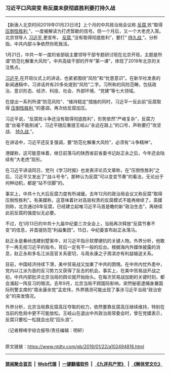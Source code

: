 ### 习近平口风突变 称反腐未获彻底胜利要打持久战
------------------------

<div class="post_content">
 <p>
  【新唐人北京时间2019年01月23日讯】上个月的中共政治局会议称
  <a href="https://www.ntdtv.com/gb/反腐.htm">
   反腐
  </a>
  败“取得
  <a href="https://www.ntdtv.com/gb/压倒性胜利.htm">
   压倒性胜利
  </a>
  ”，一度被解读为打虎暂歇的信号。但一个月后，又一个大老虎入笼。北京领导人
  <a href="https://www.ntdtv.com/gb/习近平.htm">
   习近平
  </a>
  更宣布，
  <a href="https://www.ntdtv.com/gb/反腐.htm">
   反腐
  </a>
  “没有取得彻底胜利”，要打“
  <a href="https://www.ntdtv.com/gb/持久战.htm">
   持久战
  </a>
  ”。分析指，中共内部斗争依然你死我活。
 </p>
 <p>
  1月21日，中共一年一度的省部级主要领导干部专题研讨班在北京开班，主题是所谓“防范化解重大风险”。中共高级干部的开年“第一课”，体现了2019年北京的关注焦点。
 </p>
 <p>
  <a href="https://www.ntdtv.com/gb/习近平.htm">
   习近平
  </a>
  在开班仪式上的讲话，也紧紧围绕“风险”和“忧患意识”。在新华社发表的新闻通稿中，习讲话共有20多处提到“风险”二字。习所称的风险范畴，包括政治、意识形态、经济、科技、社会、外部环境、“党建”等七大领域。
 </p>
 <p>
  在提出一系列所谓“防范风险”、“维持稳定”措施的同时，习近平一反此前“反腐取得
  <a href="https://www.ntdtv.com/gb/压倒性胜利.htm">
   压倒性胜利
  </a>
  ”的基调，再次给反腐加压。
 </p>
 <p>
  习近平说，“反腐败斗争还没有取得彻底胜利”，形势依然“严峻复杂”，反腐力度“丝毫不能削减”。习近平随后重提王岐山“永远在路上”的口号，声称要打“攻坚战、
  <a href="https://www.ntdtv.com/gb/持久战.htm">
   持久战
  </a>
  ”。
 </p>
 <p>
  在讲话中，习近平还反复强调，要“防范化解重大风险”，必须有“斗争精神”。
 </p>
 <p>
  港媒称，这可能意味着，继日前落马的陕西省前省委书记赵正永之后，今年还会陆续有“大老虎”现形。
 </p>
 <p>
  在习近平讲话同日，党刊《学习时报》也发表评论员文章称，在“压倒性胜利”之后，习近平又发出了“战斗号令”。那种认为反腐“可以变变节奏”的看法，无论出于何种动机，都是“站不住脚”的。
 </p>
 <p>
  事实上，中共十九大后反腐力度有所减缓。去年12月的政治局会议又称反腐“取得压倒性胜利”。有美媒称，这意味着针对高层权贵的反腐模式不能再继续了。英媒则称，北京通过6年反腐，已经建立起唯习近平马首是瞻的新“政治生态”，再继续此前反腐的强度似无必要。
 </p>
 <p>
  不过，在1月13日的中共十九届中纪委三次全会上，当局再次释放“反腐节奏不变”的信息，并首提防范“利益集团”。15日，中纪委宣布赵正永落马。
 </p>
 <p>
  赵正永是秦岭违建别墅案中，对习近平指示软摩硬抗的关键人物。外界分析，他敢于一再无视习近平的指令，背后一定有不一般的后台。根据海内外媒体披露的消息，赵正永和多名江派高官关系密切，与周永康之子周滨亦有利益输送关系。
 </p>
 <p>
  目前，中国经济持续下滑，美中贸易战又加重了中共的困境。在中共内忧外患中，党内以江派为首的反习势力又获得了反击的机会。事实上，在美中贸易战开战之初，中共内部批评北京当局的舆论就开始抬头。在每次贸易战加剧的关键时刻，都会涌起一阵反习的暗流。去年9月，北京当局不顾国际影响，突然秘密逮捕身兼国际刑警主席的“周永康余党”孟宏伟，外界猜测可能出现了事涉习近平当局“政治安全”的突发情况。
 </p>
 <p>
  外界分析，北京当局靠反腐高压夺取的权力，依然要靠反腐高压继续维持，特别在当前的危局中更不可能放松。王岐山在退出中共政治局常委会时，曾在党媒表示，反腐只要松一松就会出现“回头浪”。
 </p>
 <p>
  （记者穆峰宇综合报导/责任编辑：明轩）
 </p>
 <div class="single_ad">
 </div>
</div>

<br/>原文链接：https://www.ntdtv.com/gb/2019/01/22/a102494816.html


------------------------
#### [禁闻聚合首页](https://github.com/gfw-breaker/banned-news/blob/master/README.md) &nbsp;|&nbsp; [Web代理](https://github.com/gfw-breaker/open-proxy/blob/master/README.md) &nbsp;|&nbsp; [一键翻墙软件](https://github.com/gfw-breaker/nogfw/blob/master/README.md) &nbsp;|&nbsp; [《九评共产党》](https://github.com/gfw-breaker/9ping.md/blob/master/README.md#九评之一评共产党是什么) &nbsp;|&nbsp; [《解体党文化》](https://github.com/gfw-breaker/jtdwh.md/blob/master/README.md#绪论)